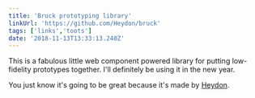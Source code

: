 ```yaml
---
title: 'Bruck prototyping library'
linkUrl: 'https://github.com/Heydon/bruck'
tags: ['links','toots']
date: '2018-11-13T13:33:13.240Z'
---
```


This is a fabulous little web component powered library for putting low-fidelity prototypes together. I'll definitely be using it in the new year.

You just know it's going to be great because it's made by [Heydon](http://www.heydonworks.com).
